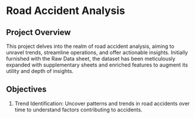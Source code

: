 # Road Accident Analysis

## Project Overview
This project delves into the realm of road accident analysis, aiming to unravel trends, streamline operations, and offer actionable insights. Initially furnished with the Raw Data sheet, the dataset has been meticulously expanded with supplementary sheets and enriched features to augment its utility and depth of insights.

## Objectives
1. Trend Identification: Uncover patterns and trends in road accidents over time to understand factors contributing to accidents.

